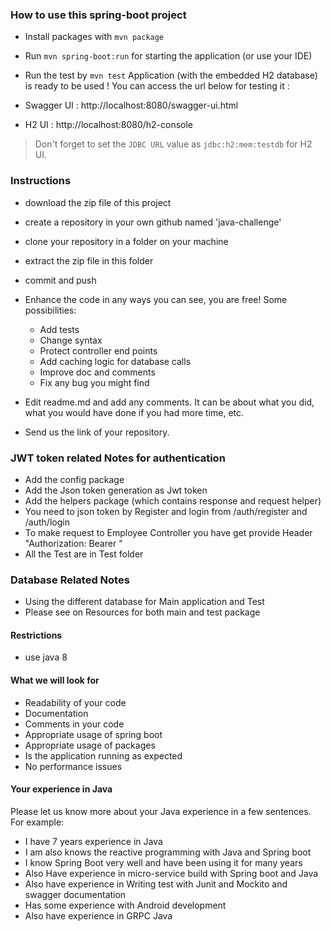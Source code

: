 ### How to use this spring-boot project

- Install packages with `mvn package`
- Run `mvn spring-boot:run` for starting the application (or use your IDE)
- Run the test by `mvn test`
Application (with the embedded H2 database) is ready to be used ! You can access the url below for testing it :

- Swagger UI : http://localhost:8080/swagger-ui.html
- H2 UI : http://localhost:8080/h2-console

> Don't forget to set the `JDBC URL` value as `jdbc:h2:mem:testdb` for H2 UI.



### Instructions

- download the zip file of this project
- create a repository in your own github named 'java-challenge'
- clone your repository in a folder on your machine
- extract the zip file in this folder
- commit and push

- Enhance the code in any ways you can see, you are free! Some possibilities:
  - Add tests
  - Change syntax
  - Protect controller end points
  - Add caching logic for database calls
  - Improve doc and comments
  - Fix any bug you might find
- Edit readme.md and add any comments. It can be about what you did, what you would have done if you had more time, etc.
- Send us the link of your repository.

### JWT token related Notes for authentication 
 - Add the config package 
 - Add the Json token generation as Jwt token
 - Add the helpers package (which contains response and request helper)
 - You need to json token by Register and login from /auth/register and /auth/login
 - To make request to Employee Controller you have get provide Header "Authorization: Bearer <access token>"
 - All the Test are in Test folder

### Database Related Notes
 - Using the different database for Main application and Test
 - Please see on Resources for both main and test package

#### Restrictions
- use java 8


#### What we will look for
- Readability of your code
- Documentation
- Comments in your code 
- Appropriate usage of spring boot
- Appropriate usage of packages
- Is the application running as expected
- No performance issues

#### Your experience in Java

Please let us know more about your Java experience in a few sentences. For example:

- I have 7 years experience in Java
- I am also knows the reactive programming with Java and Spring boot  
- I know Spring Boot very well and have been using it for many years
- Also Have experience in micro-service build with Spring boot and Java
- Also have experience in Writing test with Junit and Mockito and swagger documentation
- Has some experience with Android development 
- Also have experience in GRPC Java



